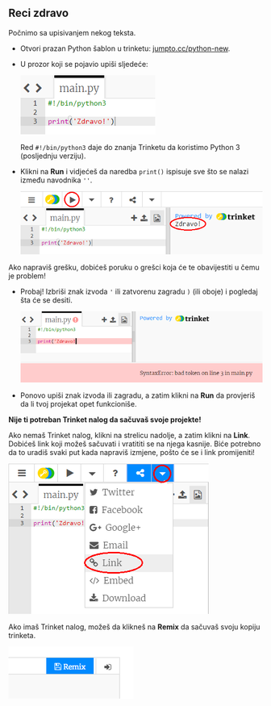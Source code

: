 ## Reci zdravo

Počnimo sa upisivanjem nekog teksta.

+ Otvori prazan Python šablon u trinketu: <a href="http://jumpto.cc/python-new" target="_blank">jumpto.cc/python-new</a>.

+ U prozor koji se pojavio upiši sljedeće:
    
    ![screenshot](images/me-hi.png)
    
    Red `#!/bin/python3` daje do znanja Trinketu da koristimo Python 3 (posljednju verziju).

+ Klikni na **Run** i vidjećeš da naredba `print()` ispisuje sve što se nalazi između navodnika `''`.
    
    ![screenshot](images/me-hi-test.png)

Ako napraviš grešku, dobićeš poruku o grešci koja će te obavijestiti u čemu je problem!

+ Probaj! Izbriši znak izvoda `'` ili zatvorenu zagradu `)` (ili oboje) i pogledaj šta će se desiti.
    
    ![screenshot](images/me-syntax.png)

+ Ponovo upiši znak izvoda ili zagradu, a zatim klikni na **Run** da provjeriš da li tvoj projekat opet funkcioniše.

**Nije ti potreban Trinket nalog da sačuvaš svoje projekte!**

Ako nemaš Trinket nalog, klikni na strelicu nadolje, a zatim klikni na **Link**. Dobićeš link koji možeš sačuvati i vratititi se na njega kasnije. Biće potrebno da to uradiš svaki put kada napraviš izmjene, pošto će se i link promijeniti!

![screenshot](images/me-link.png)

Ako imaš Trinket nalog, možeš da klikneš na **Remix** da sačuvaš svoju kopiju trinketa.

![screenshot](images/me-remix.png)